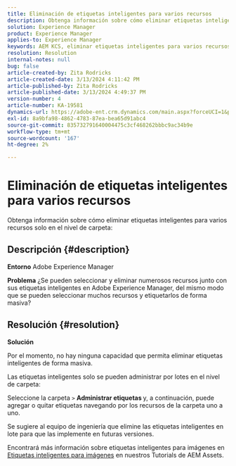```yaml
---
title: Eliminación de etiquetas inteligentes para varios recursos
description: Obtenga información sobre cómo eliminar etiquetas inteligentes para varios recursos
solution: Experience Manager
product: Experience Manager
applies-to: Experience Manager
keywords: AEM KCS, eliminar etiquetas inteligentes para varios recursos,, Adobe Experience Manager, preguntas frecuentes
resolution: Resolution
internal-notes: null
bug: false
article-created-by: Zita Rodricks
article-created-date: 3/13/2024 4:11:42 PM
article-published-by: Zita Rodricks
article-published-date: 3/13/2024 4:49:37 PM
version-number: 4
article-number: KA-19581
dynamics-url: https://adobe-ent.crm.dynamics.com/main.aspx?forceUCI=1&pagetype=entityrecord&etn=knowledgearticle&id=6bb69f5b-54e1-ee11-904d-6045bd0065b6
exl-id: 8a9bfa98-4862-4783-87ea-bea65d91abc4
source-git-commit: 835732791640004475c3cf468262bbbc9ac34b9e
workflow-type: tm+mt
source-wordcount: '167'
ht-degree: 2%

---
```


# Eliminación de etiquetas inteligentes para varios recursos


Obtenga información sobre cómo eliminar etiquetas inteligentes para varios recursos solo en el nivel de carpeta:

## Descripción {#description}


<b>Entorno</b>
Adobe Experience Manager

<b>Problema</b>
¿Se pueden seleccionar y eliminar numerosos recursos junto con sus etiquetas inteligentes en Adobe Experience Manager, del mismo modo que se pueden seleccionar muchos recursos y etiquetarlos de forma masiva?


## Resolución {#resolution}


<b>Solución</b>

Por el momento, no hay ninguna capacidad que permita eliminar etiquetas inteligentes de forma masiva.

Las etiquetas inteligentes solo se pueden administrar por lotes en el nivel de carpeta:

Seleccione la carpeta `>`  <b>Administrar etiquetas </b>y, a continuación, puede agregar o quitar etiquetas navegando por los recursos de la carpeta uno a uno.

Se sugiere al equipo de ingeniería que elimine las etiquetas inteligentes en lote para que las implemente en futuras versiones.

Encontrará más información sobre etiquetas inteligentes para imágenes en [Etiquetas inteligentes para imágenes](https://experienceleague.adobe.com/docs/experience-manager-learn/assets/metadata/image-smart-tags.html?lang=es) en nuestros Tutorials de AEM Assets.
